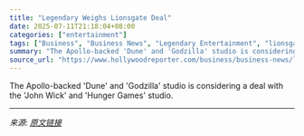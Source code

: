 ```yaml
---
title: "Legendary Weighs Lionsgate Deal"
date: 2025-07-11T21:18:04+08:00
categories: ["entertainment"]
tags: ["Business", "Business News", "Legendary Entertainment", "lionsgate"]
summary: "The Apollo-backed 'Dune' and 'Godzilla' studio is considering a deal with the 'John Wick' and 'Hunger Games' studio."
source_url: "https://www.hollywoodreporter.com/business/business-news/legendary-explores-lionsgate-studio-deal-1236312409/"
---
```


The Apollo-backed 'Dune' and 'Godzilla' studio is considering a deal with the 'John Wick' and 'Hunger Games' studio.

---

*来源: [原文链接](https://www.hollywoodreporter.com/business/business-news/legendary-explores-lionsgate-studio-deal-1236312409/)*
